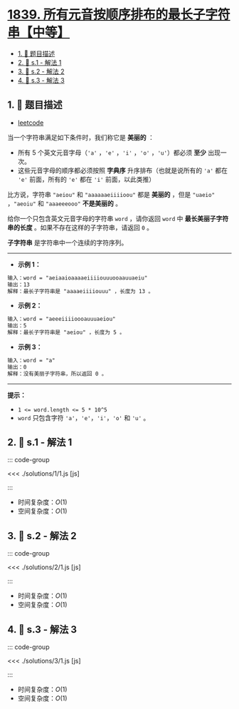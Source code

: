 # [1839. 所有元音按顺序排布的最长子字符串【中等】](https://github.com/tnotesjs/TNotes.leetcode/tree/main/notes/1839.%20%E6%89%80%E6%9C%89%E5%85%83%E9%9F%B3%E6%8C%89%E9%A1%BA%E5%BA%8F%E6%8E%92%E5%B8%83%E7%9A%84%E6%9C%80%E9%95%BF%E5%AD%90%E5%AD%97%E7%AC%A6%E4%B8%B2%E3%80%90%E4%B8%AD%E7%AD%89%E3%80%91)

<!-- region:toc -->

- [1. 📝 题目描述](#1--题目描述)
- [2. 🎯 s.1 - 解法 1](#2--s1---解法-1)
- [3. 🎯 s.2 - 解法 2](#3--s2---解法-2)
- [4. 🎯 s.3 - 解法 3](#4--s3---解法-3)

<!-- endregion:toc -->

## 1. 📝 题目描述

- [leetcode](https://leetcode.cn/problems/longest-substring-of-all-vowels-in-order/)

当一个字符串满足如下条件时，我们称它是 **美丽的** ：

- 所有 5 个英文元音字母（`'a'` ，`'e'` ，`'i'` ，`'o'` ，`'u'`）都必须 **至少** 出现一次。
- 这些元音字母的顺序都必须按照 **字典序** 升序排布（也就是说所有的 `'a'` 都在 `'e'` 前面，所有的 `'e'` 都在 `'i'` 前面，以此类推）

比方说，字符串 `"aeiou"` 和 `"aaaaaaeiiiioou"` 都是 **美丽的** ，但是 `"uaeio"` ，`"aeoiu"` 和 `"aaaeeeooo"` **不是美丽的** 。

给你一个只包含英文元音字母的字符串 `word` ，请你返回 `word` 中 **最长美丽子字符串的长度** 。如果不存在这样的子字符串，请返回 `0` 。

**子字符串** 是字符串中一个连续的字符序列。

---

- **示例 1：**

```txt
输入：word = "aeiaaioaaaaeiiiiouuuooaauuaeiu"
输出：13
解释：最长子字符串是 "aaaaeiiiiouuu" ，长度为 13 。
```

- **示例 2：**

```txt
输入：word = "aeeeiiiioooauuuaeiou"
输出：5
解释：最长子字符串是 "aeiou" ，长度为 5 。
```

- **示例 3：**

```txt
输入：word = "a"
输出：0
解释：没有美丽子字符串，所以返回 0 。
```

---

**提示：**

- `1 <= word.length <= 5 * 10^5`
- `word` 只包含字符 `'a'`，`'e'`，`'i'`，`'o'` 和 `'u'` 。

## 2. 🎯 s.1 - 解法 1

::: code-group

<<< ./solutions/1/1.js [js]

:::

- 时间复杂度：$O(1)$
- 空间复杂度：$O(1)$

## 3. 🎯 s.2 - 解法 2

::: code-group

<<< ./solutions/2/1.js [js]

:::

- 时间复杂度：$O(1)$
- 空间复杂度：$O(1)$

## 4. 🎯 s.3 - 解法 3

::: code-group

<<< ./solutions/3/1.js [js]

:::

- 时间复杂度：$O(1)$
- 空间复杂度：$O(1)$
